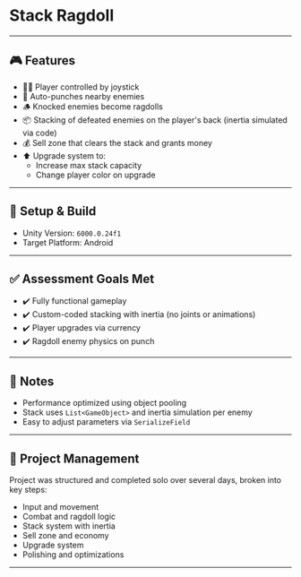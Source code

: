 # Stack Ragdoll 

---

## 🎮 Features

- 🧍‍♂️ Player controlled by joystick
- 👊 Auto-punches nearby enemies
- 🪵 Knocked enemies become ragdolls
- 📦 Stacking of defeated enemies on the player's back (inertia simulated via code)
- 💰 Sell zone that clears the stack and grants money
- ⬆️ Upgrade system to:
  - Increase max stack capacity
  - Change player color on upgrade

---

## 🚀 Setup & Build

- Unity Version: `6000.0.24f1`
- Target Platform: Android

---

## ✅ Assessment Goals Met

- ✔️ Fully functional gameplay
- ✔️ Custom-coded stacking with inertia (no joints or animations)
- ✔️ Player upgrades via currency
- ✔️ Ragdoll enemy physics on punch

---

## 📌 Notes

- Performance optimized using object pooling
- Stack uses `List<GameObject>` and inertia simulation per enemy
- Easy to adjust parameters via `SerializeField` 

---

## 📁 Project Management

Project was structured and completed solo over several days, broken into key steps:
- Input and movement
- Combat and ragdoll logic
- Stack system with inertia
- Sell zone and economy
- Upgrade system
- Polishing and optimizations

---


